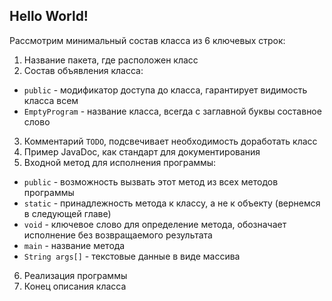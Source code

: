 Hello World!
--

Рассмотрим минимальный состав класса из 6 ключевых строк:
1) Название пакета, где расположен класс
2) Состав объявления класса:
- `public` - модификатор доступа до класса, гарантирует видимость класса всем
- `EmptyProgram` - название класса, всегда с заглавной буквы составное слово
3) Комментарий `TODO`, подсвечивает необходимость доработать класс
4) Пример JavaDoc, как стандарт для документирования
5) Входной метод для исполнения программы: 
- `public` - возможность вызвать этот метод из всех методов программы
- `static` - принадлежность метода к классу, а не к объекту (вернемся в следующей главе)
- `void` - ключевое слово для определение метода, обозначает исполнение без возвращаемого результата 
- `main` - название метода
- `String args[]` - текстовые данные в виде массива
6) Реализация программы
7) Конец описания класса